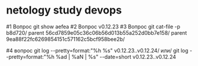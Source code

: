 
# netology study devops
#1 Вопрос
git show aefea
#2 Вопрос
 v0.12.23
#3 Вопрос
git cat-file -p b8d720/
parent 56cd7859e05c36c06b56d013b55a252d0bb7e158/
parent 9ea88f22fc6269854151c571162c5bcf958bee2b/


#4 вопрос
git log --pretty=format:"%h %s" v0.12.23..v0.12.24/
или/
git log --pretty=format:"%h %ad | %aN | %s" --date=short v0.12.23..v0.12.24


